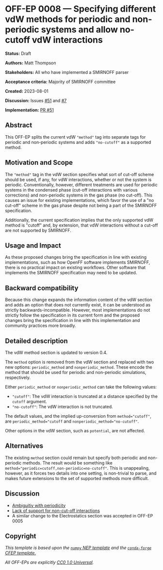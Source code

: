 # OFF-EP 0008 — Specifying different vdW methods for periodic and non-periodic systems and allow no-cutoff vdW interactions

**Status:** Draft

**Authors:** Matt Thompson

**Stakeholders:** All who have implemented a SMIRNOFF parser

**Acceptance criteria:** Majority of SMIRNOFF committee

**Created:** 2023-08-01

**Discussion:** Issues [#51](https://github.com/openforcefield/standards/pull/51) and
[#7](https://github.com/openforcefield/standards/issues/7)

**Implementation:** [PR #51](https://github.com/openforcefield/standards/pull/51)

## Abstract

This OFF-EP splits the current vdW `"method"` tag into separate tags for periodic and non-periodic systems and adds `"no-cutoff"` as a supported method.

## Motivation and Scope

The `"method"` tag in the vdW section specifies what sort of cut-off scheme should be used, if any, for vdW
interactions, whether or not the system is periodic. Conventionally, however, different treatments are used for
periodic systems in the condensed phase (cut-off interactions with various corrections) and non-periodic systems in the
gas phase (no cut-off). This causes an issue for existing implementations, which favor the use of a "no cut-off" scheme
in the gas phase despite not being a part of the SMIRNOFF specification.

Additionally, the current specification implies that the only supported vdW method is "cutoff" and, by extension, that vdW
interactions without a cut-off are not supported by SMIRNOFF.

## Usage and Impact

As these proposed changes bring the specification in line with existing implementations, such as how OpenFF software
implements SMIRNOFF, there is no practical impact on existing workflows. Other software that implements the SMIRNOFF
specification may need to be updated.

## Backward compatibility

Because this change expands the information content of the vdW section and adds an option that does not currently
exist, it can be understood as strictly backwards-incompatible. However, most implementations do not strictly follow
the specification in its current form and the proposed changes bring the specification in line with this implementation
and community practices more broadly.

## Detailed description

The vdW method section is updated to version 0.4.

The `method` option is removed from the vdW section and replaced with two new options: `periodic_method` and
`nonperiodic_method`. These encode the method that should be used for periodic and non-periodic simulations,
respectively.

Either `periodic_method` or `nonperiodic_method` can take the following values:

* `"cutoff"`: The vdW interaction is truncated at a distance specified by the `cutoff` argument.
* `"no-cutoff"`: The vdW interaction is not truncated.

The default values, and the implied up-conversion from `method="cutoff"`, are `periodic_method="cutoff` and `nonperiodic_method="no-cutoff"`.

Other options in the vdW section, such as `potential`, are not affected.

## Alternatives

The existing `method` section could remain but specify both periodic and non-periodic methods. The result would be
something like `method="periodic=cutoff,non-periodic=no-cutoff"`. This is unappealing, however, as it forces two
details into one setting, is non-trivial to parse, and makes future extensions to the set of supported methods more difficult.

## Discussion

* [Ambiguitiy with periodicity](https://github.com/openforcefield/standards/pull/51)
* [Lack of support for non-cut-off interactions](https://github.com/openforcefield/standards/issues/7)
* A similar change to the Electrostatics section was accepted in OFF-EP 0005

## Copyright

*This template is based upon the [``numpy`` NEP template](https://github.com/numpy/numpy/blob/master/doc/neps/nep-template.rst) and the
[``conda-forge`` CFEP template.](https://github.com/conda-forge/cfep/blob/master/cfep-00.md)*

*All OFF-EPs are explicitly [CC0 1.0 Universal](https://creativecommons.org/publicdomain/zero/1.0/).*
